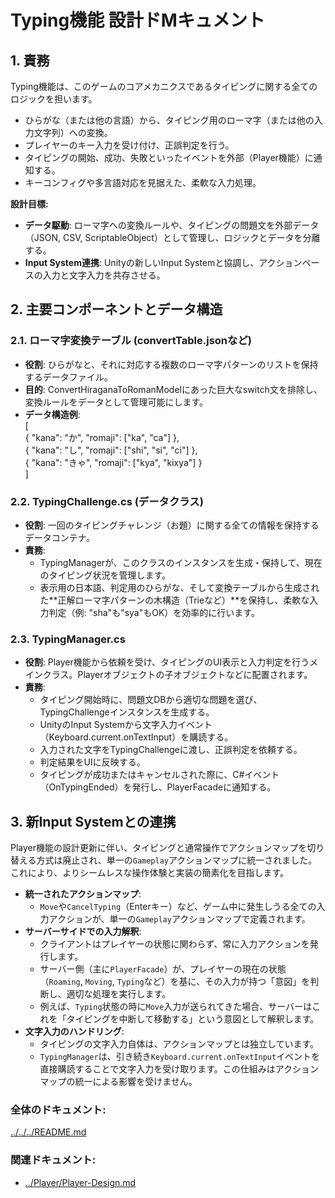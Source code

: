 # **Typing機能 設計ドMキュメント**

## **1\. 責務**

Typing機能は、このゲームのコアメカニクスであるタイピングに関する全てのロジックを担います。

* ひらがな（または他の言語）から、タイピング用のローマ字（または他の入力文字列）への変換。  
* プレイヤーのキー入力を受け付け、正誤判定を行う。  
* タイピングの開始、成功、失敗といったイベントを外部（Player機能）に通知する。  
* キーコンフィグや多言語対応を見据えた、柔軟な入力処理。

**設計目標:**

* **データ駆動**: ローマ字への変換ルールや、タイピングの問題文を外部データ（JSON, CSV, ScriptableObject）として管理し、ロジックとデータを分離する。  
* **Input System連携**: Unityの新しいInput Systemと協調し、アクションベースの入力と文字入力を共存させる。

## **2\. 主要コンポーネントとデータ構造**

### **2.1. ローマ字変換テーブル (convertTable.jsonなど)**

* **役割**: ひらがなと、それに対応する複数のローマ字パターンのリストを保持するデータファイル。  
* **目的**: ConvertHiraganaToRomanModelにあった巨大なswitch文を排除し、変換ルールをデータとして管理可能にします。  
* **データ構造例**:  
  \[  
    { "kana": "か", "romaji": \["ka", "ca"\] },  
    { "kana": "し", "romaji": \["shi", "si", "ci"\] },  
    { "kana": "きゃ", "romaji": \["kya", "kixya"\] }  
  \]

### **2.2. TypingChallenge.cs (データクラス)**

* **役割**: 一回のタイピングチャレンジ（お題）に関する全ての情報を保持するデータコンテナ。  
* **責務**:  
  * TypingManagerが、このクラスのインスタンスを生成・保持して、現在のタイピング状況を管理します。  
  * 表示用の日本語、判定用のひらがな、そして変換テーブルから生成された\*\*正解ローマ字パターンの木構造（Trieなど）\*\*を保持し、柔軟な入力判定（例: "sha"も"sya"もOK）を効率的に行います。

### **2.3. TypingManager.cs**

* **役割**: Player機能から依頼を受け、タイピングのUI表示と入力判定を行うメインクラス。Playerオブジェクトの子オブジェクトなどに配置されます。  
* **責務**:  
  * タイピング開始時に、問題文DBから適切な問題を選び、TypingChallengeインスタンスを生成する。  
  * UnityのInput Systemから文字入力イベント（Keyboard.current.onTextInput）を購読する。  
  * 入力された文字をTypingChallengeに渡し、正誤判定を依頼する。  
  * 判定結果をUIに反映する。  
  * タイピングが成功またはキャンセルされた際に、C\#イベント（OnTypingEnded）を発行し、PlayerFacadeに通知する。

## **3. 新Input Systemとの連携**

Player機能の設計更新に伴い、タイピングと通常操作でアクションマップを切り替える方式は廃止され、単一の`Gameplay`アクションマップに統一されました。これにより、よりシームレスな操作体験と実装の簡素化を目指します。

*   **統一されたアクションマップ**:
    *   `Move`や`CancelTyping`（Enterキー）など、ゲーム中に発生しうる全ての入力アクションが、単一の`Gameplay`アクションマップで定義されます。
*   **サーバーサイドでの入力解釈**:
    *   クライアントはプレイヤーの状態に関わらず、常に入力アクションを発行します。
    *   サーバー側（主に`PlayerFacade`）が、プレイヤーの現在の状態（`Roaming`, `Moving`, `Typing`など）を基に、その入力が持つ「意図」を判断し、適切な処理を実行します。
    *   例えば、`Typing`状態の時に`Move`入力が送られてきた場合、サーバーはこれを「タイピングを中断して移動する」という意図として解釈します。
*   **文字入力のハンドリング**:
    *   タイピングの文字入力自体は、アクションマップとは独立しています。
    *   `TypingManager`は、引き続き`Keyboard.current.onTextInput`イベントを直接購読することで文字入力を受け取ります。この仕組みはアクションマップの統一による影響を受けません。

### **全体のドキュメント:**　
[../../../README.md](../../../README.md)
### **関連ドキュメント:**
* [../Player/Player-Design.md](../Player/Player-Design.md)